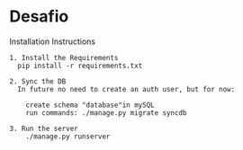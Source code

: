 # Desafio
  Installation Instructions

    1. Install the Requirements
      pip install -r requirements.txt
    
    2. Sync the DB
      In future no need to create an auth user, but for now:
    
        create schema "database"in mySQL
        run commands: ./manage.py migrate syncdb
    
    3. Run the server
        ./manage.py runserver
